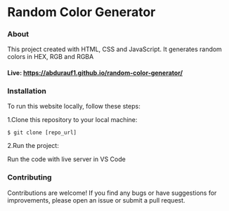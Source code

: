# Random Color Generator 

### About

This project created with HTML, CSS and JavaScript. It generates random colors in HEX, RGB and RGBA

#### Live: https://abdurauf1.github.io/random-color-generator/

### Installation

To run this website locally, follow these steps:

1.Clone this repository to your local machine:

`$ git clone [repo_url]`

2.Run the project:

Run the code with live server in VS Code

### Contributing

Contributions are welcome! If you find any bugs or have suggestions for improvements, please open an issue or submit a pull request.
